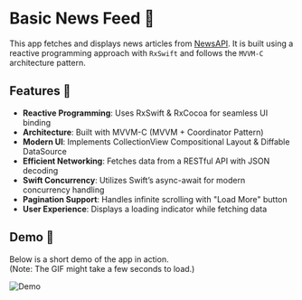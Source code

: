 # Basic News Feed 📰

This app fetches and displays news articles from [NewsAPI](https://newsapi.org/sources). It is built using a reactive programming approach with `RxSwift` and follows the `MVVM-C` architecture pattern.

## Features 🚀
- **Reactive Programming**: Uses RxSwift & RxCocoa for seamless UI binding  
- **Architecture**: Built with MVVM-C (MVVM + Coordinator Pattern)  
- **Modern UI**: Implements CollectionView Compositional Layout & Diffable DataSource  
- **Efficient Networking**: Fetches data from a RESTful API with JSON decoding  
- **Swift Concurrency**: Utilizes Swift’s async-await for modern concurrency handling
- **Pagination Support**: Handles infinite scrolling with "Load More" button  
- **User Experience**: Displays a loading indicator while fetching data  

## Demo 🎥
Below is a short demo of the app in action.  
(Note: The GIF might take a few seconds to load.)

![Demo](./Resources/newsfeeddemo.gif)